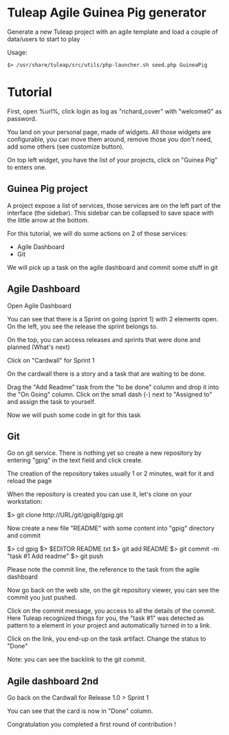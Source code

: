 Tuleap Agile Guinea Pig generator
=================================

Generate a new Tuleap project with an agile template
and load a couple of data/users to start to play

Usage:

    $> /usr/share/tuleap/src/utils/php-launcher.sh seed.php GuineaPig

Tutorial
========

First, open %url%, click login as log as "richard_cover" with "welcome0" as password.

You land on your personal page, made of widgets. All those widgets are configurable,
you can move them around, remove those you don't need, add some others (see customize button).

On top left widget, you have the list of your projects, click on "Guinea Pig" to
enters one.

Guinea Pig project
------------------

A project expose a list of services, those services are on the left part of the
interface (the sidebar). This sidebar can be collapsed to save space with the
little arrow at the bottom.

For this tutorial, we will do some actions on 2 of those services:
- Agile Dashboard
- Git

We will pick up a task on the agile dashboard and commit some stuff in git

Agile Dashboard
---------------

Open Agile Dashboard

You can see that there is a Sprint on going (sprint 1) with 2 elements open.
On the left, you see the release the sprint belongs to.

On the top, you can access releases and sprints that were done and planned (What's next)

Click on "Cardwall" for Sprint 1

On the cardwall there is a story and a task that are waiting to be done.

Drag the "Add Readme" task from the "to be done" column and drop it into the
"On Going" column.
Click on the small dash (-) next to "Assigned to" and assign the task to yourself.

Now we will push some code in git for this task

Git
---

Go on git service. There is nothing yet so create a new repository by entering
"gpig" in the text field and click create.

The creation of the repository takes usually 1 or 2 minutes, wait for it and reload the page

When the repository is created you can use it, let's clone on your workstation:

  $> git clone http://URL/git/gpig8/gpig.git

Now create a new file "README" with some content into "gpig" directory and commit

  $> cd gpig
  $> $EDITOR README.txt
  $> git add README
  $> git commit -m "task #1 Add readme"
  $> git push

Please note the commit line, the reference to the task from the agile dashboard

Now go back on the web site, on the git repository viewer, you can see the commit
you just pushed.

Click on the commit message, you access to all the details of the commit. Here
Tuleap recognized things for you, the "task #1" was detected as pattern to a
element in your project and automatically turned in to a link.

Click on the link, you end-up on the task artifact. Change the status to "Done"

Note: you can see the backlink to the git commit.


Agile dashboard 2nd
-------------------

Go back on the Cardwall for Release 1.0 > Sprint 1

You can see that the card is now in "Done" column.

Congratulation you completed a first round of contribution !
